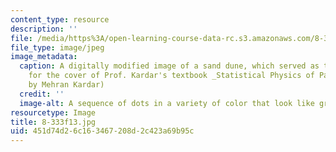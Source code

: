 ```yaml
---
content_type: resource
description: ''
file: /media/https%3A/open-learning-course-data-rc.s3.amazonaws.com/8-333-statistical-mechanics-i-statistical-mechanics-of-particles-fall-2013/451d74d26c163467208d2c423a69b95c_8-333f13.jpg
file_type: image/jpeg
image_metadata:
  caption: A digitally modified image of a sand dune, which served as the inspiration
    for the cover of Prof. Kardar's textbook _Statistical Physics of Particles_. (Image
    by Mehran Kardar)
  credit: ''
  image-alt: A sequence of dots in a variety of color that look like grains of sand.
resourcetype: Image
title: 8-333f13.jpg
uid: 451d74d2-6c16-3467-208d-2c423a69b95c
---
```

